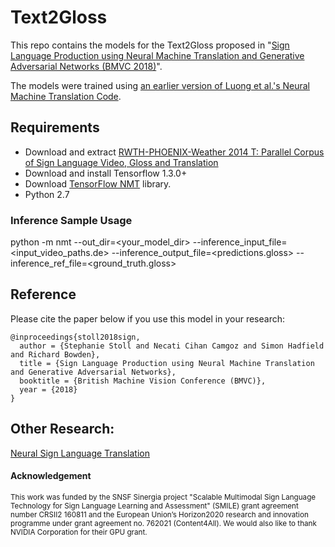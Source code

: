# Text2Gloss

This repo contains the models for the Text2Gloss proposed in "[Sign Language Production using Neural Machine Translation and Generative Adversarial Networks (BMVC 2018)](http://www.cihancamgoz.com/pub/stoll2018bmvc.pdf)".

The models were trained using [an earlier version of Luong et al.'s Neural Machine Translation Code](https://github.com/tensorflow/nmt/tree/tf-1.2). 

## Requirements
* Download and extract [RWTH-PHOENIX-Weather 2014 T: Parallel Corpus of Sign Language Video, Gloss and Translation](https://www-i6.informatik.rwth-aachen.de/~koller/RWTH-PHOENIX-2014-T/)
* Download and install Tensorflow 1.3.0+ 
* Download [TensorFlow NMT](https://github.com/tensorflow/nmt/tree/tf-1.2) library.
* Python 2.7

### Inference Sample Usage

python -m nmt --out_dir=<your_model_dir> --inference_input_file=<input_video_paths.de> --inference_output_file=<predictions.gloss> --inference_ref_file=<ground_truth.gloss>


## Reference

Please cite the paper below if you use this model in your research:

    @inproceedings{stoll2018sign,
      author = {Stephanie Stoll and Necati Cihan Camgoz and Simon Hadfield and Richard Bowden},
      title = {Sign Language Production using Neural Machine Translation and Generative Adversarial Networks},
      booktitle = {British Machine Vision Conference (BMVC)},
      year = {2018}
    }


## Other Research:

[Neural Sign Language Translation](https://github.com/neccam/nslt)

#### Acknowledgement
<sub>This work was funded by the SNSF Sinergia project "Scalable Multimodal Sign Language Technology for Sign Language Learning and Assessment" (SMILE) grant agreement number CRSII2 160811 and the European Union’s Horizon2020 research and innovation programme under grant agreement no. 762021 (Content4All). We would also like to thank NVIDIA Corporation for their GPU grant. </sub>
